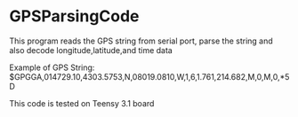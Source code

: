 # GPSParsingCode

This program reads the GPS string from serial port, parse the string and also decode longitude,latitude,and time data

Example of GPS String: $GPGGA,014729.10,4303.5753,N,08019.0810,W,1,6,1.761,214.682,M,0,M,0,*5D 
   
This code is tested on Teensy 3.1 board
